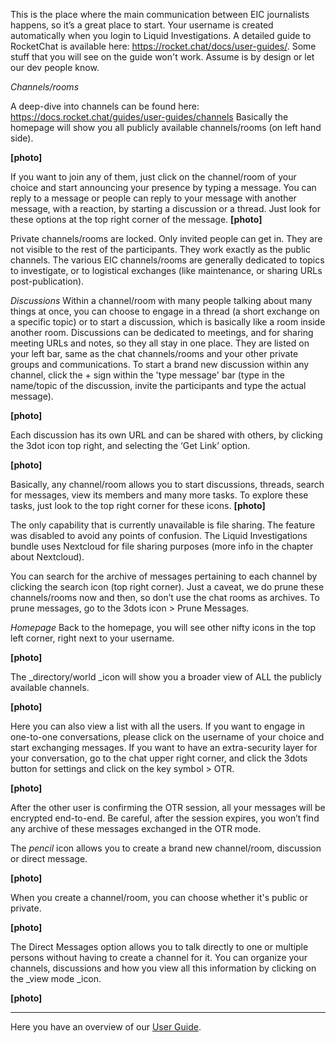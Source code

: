 This is the place where the main communication between EIC journalists happens, so it’s a great place to start. Your username is created automatically when you login to Liquid Investigations. 
A detailed guide to RocketChat is available here: https://rocket.chat/docs/user-guides/.
Some stuff that you will see on the guide won't work. Assume is by design or let our dev people know. 

_Channels/rooms_

A deep-dive into channels can be found here: https://docs.rocket.chat/guides/user-guides/channels
Basically the homepage will show you all publicly available channels/rooms (on left hand side).

**[photo]**

If you want to join any of them, just click on the channel/room of your choice and start announcing your presence by typing a message. 
You can reply to a message or people can reply to your message with another message, with a reaction, by starting a discussion or a thread. Just look for these options at the top right corner of the message. **[photo]**

Private channels/rooms are locked. Only invited people can get in. They are not visible to the rest of the participants. They work exactly as the public channels.
The various EIC channels/rooms are generally dedicated to topics to investigate, or to logistical exchanges (like maintenance, or sharing URLs post-publication).

_Discussions_
Within a channel/room with many people talking about many things at once, you can choose to engage in a thread (a short exchange on a specific topic) or to start a discussion, which is basically like a room inside another room.
Discussions can be dedicated to meetings, and for sharing meeting URLs and notes, so they all stay in one place. They are listed on your left bar, same as the chat channels/rooms and your other private groups and communications.
To start a brand new discussion within any channel, click the + sign within the 'type message' bar (type in the name/topic of the discussion, invite the participants and type the actual message).

**[photo]**

Each discussion has its own URL and can be shared with others, by clicking the 3dot icon top right, and selecting the ‘Get Link’ option.

**[photo]**

Basically, any channel/room allows you to start discussions, threads, search for messages, view its members and many more tasks. To explore these tasks, just look to the top right corner for these icons. **[photo]**

The only capability that is currently unavailable is file sharing. The feature was disabled to avoid any points of confusion. The Liquid Investigations bundle uses Nextcloud for file sharing purposes (more info in the chapter about Nextcloud).

You can search for the archive of messages pertaining to each channel by clicking the search icon (top right corner). Just a caveat, we do prune these channels/rooms now and then, so don’t use the chat rooms as archives. To prune messages, go to the 3dots icon > Prune Messages.

_Homepage_
Back to the homepage, you will see other nifty icons in the top left corner, right next to your username.

**[photo]**

The _directory/world _icon will show you a broader view of ALL the publicly available channels. 

**[photo]**

Here you can also view a list with all the users. If you want to engage in one-to-one conversations, please click on the username of your choice and start exchanging messages. 
If you want to have an extra-security layer for your conversation, go to the chat upper right corner, and click the 3dots button for settings and click on the key symbol > OTR.

**[photo]**

After the other user is confirming the OTR session, all your messages will be encrypted end-to-end. Be careful, after the session expires, you won’t find any archive of these messages exchanged in the OTR mode.

The _pencil_ icon allows you to create a brand new channel/room, discussion or direct message. 

**[photo]**


When you create a channel/room, you can choose whether it's public or private.

**[photo]**

The Direct Messages option allows you to talk directly to one or multiple persons without having to create a channel for it.
You can organize your channels, discussions and how you view all this information by clicking on the _view mode _icon.

**[photo]**


***


Here you have an overview of our [User Guide](https://github.com/liquidinvestigations/docs/wiki/User-Guide).
